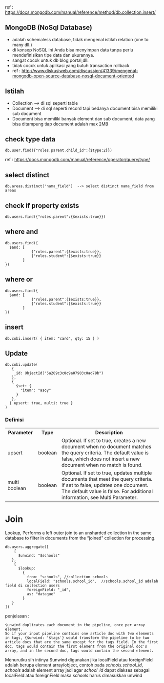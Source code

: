 ref : https://docs.mongodb.com/manual/reference/method/db.collection.insert/

## MongoDB (NoSql Database)
- adalah schemaless database, tidak mengenal istilah relation (one to many dll.)
- di konsep NoSQL ini Anda bisa menyimpan data tanpa perlu mendefinisikan tipe data dan ukurannya.
- sangat cocok untuk db blog,portal,dll.
- tidak cocok untuk aplikasi yang butuh transaction rollback
- ref : http://www.diskusiweb.com/discussion/41339/mengenal-mongodb-open-source-database-nosql-document-oriented

## Istilah
- Collection --> di sql seperti table
- Document --> di sql seperti record tapi bedanya document bisa memiliki sub document
- Document bisa memiliki banyak element dan sub document, data yang bisa ditampung tiap document adalah  max 2MB

## check type data 
```
db.user.find({"roles.parent.child_id":{$type:2}})
```
ref : https://docs.mongodb.com/manual/reference/operator/query/type/

## select distinct
```
db.areas.distinct('nama_field')  --> select distinct nama_field from areas 
```

## check if  property exists
```
db.users.find({"roles.parent":{$exists:true}})
```

## where and
```
db.users.find({
  $and:	[
  			{"roles.parent":{$exists:true}},
  			{"roles.student":{$exists:true}}
  		]
})
```

## where or
```
db.users.find({
  $and:	[
  			{"roles.parent":{$exists:true}},
  			{"roles.student":{$exists:true}}
  		]
})
```

## insert
```
db.cobi.insert( { item: "card", qty: 15 } )
```

## Update
```
db.cobi.update(
   { 
    _id: ObjectId("5a209c3c0c9a07903c0ad78b") 
   },
   {
     $set: {
       "item": "asoy"
     }
   },
  { upsert: true, multi: true }
)
```
### Definisi
<table>
  <tr><th>Parameter</th><th>Type</th><th>Description</th></tr>
  <tr><td>upsert</td><td>boolean</td><td>Optional. If set to true, creates a new document when no document matches the query criteria. The default value is false, which does not insert a new document when no match is found.</td></tr>
  <tr><td>multi 	boolean</td><td>boolean</td><td>Optional. If set to true, updates multiple documents that meet the query criteria. If set to false, updates one document. The default value is false. For additional information, see Multi Parameter.</td></tr>
</table>


# Join 
Lookup, Performs a left outer join to an unsharded collection in the same database to filter in documents from the “joined” collection for processing.

```
db.users.aggregate([
	{
      $unwind: "$schools"
   },
    {
      $lookup:
        {
          from: "schools", //collection schools
          localField: "schools.school_id",  //schools.school_id adalah field di collection users
          foreignField: "_id",
          as: "datague"
        }
   }
])
```
penjelasan :
```
$unwind duplicates each document in the pipeline, once per array element.
So if your input pipeline contains one article doc with two elements in tags, {$unwind: '$tags'} would transform the pipeline to be two article docs that are the same except for the tags field. In the first doc, tags would contain the first element from the original doc's array, and in the second doc, tags would contain the second element.
```
Menurutku sih intinya $unwind digunakan jika localField atau foreignField adalah berupa element array/object, contoh pada <i>schools.school_id</i>, <i>schools</i> adalah element array jadi agar <i>school_id</i> dapat diakses sebagai localField atau foreignField maka <i>schools</i> harus dimasukkan unwind

